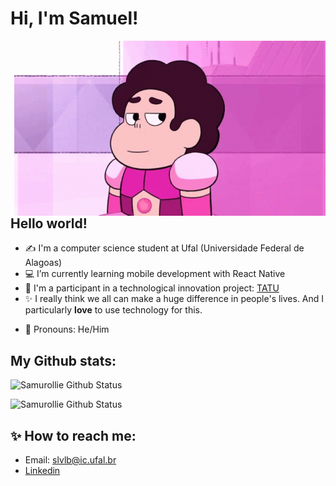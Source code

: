 # Hi, I'm Samuel!

<!--
**samurollie/samurollie** is a ✨ _special_ ✨ repository because its `README.md` (this file) appears on your GitHub profile.

Here are some ideas to get you started:

- 🔭 I’m currently working on ...
- 🌱 I’m currently learning ...
- 👯 I’m looking to collaborate on ...
- 🤔 I’m looking for help with ...
- 💬 Ask me about ...
- 📫 How to reach me: ...
- 😄 Pronouns: ...
- ⚡ Fun fact: ...
-->

<img align="right" alt="GIF" src="assets/steven.gif"/>

## Hello world!

- ✍ I'm a computer science student at Ufal (Universidade Federal de Alagoas)
- :computer: I’m currently learning mobile development with React Native 
- :rocket: I'm a participant in a technological innovation project: [TATU](https://projetotatu.com.br)
- :sparkles: I really think we all can make a huge difference in people's lives. And I particularly **love** to use technology for this.
<!-- - 💬 Ask me about anything...especially Minecraft and Kpop ;-) -->
- :purple_heart: Pronouns: He/Him
<!-- - ⚡ Fun fact: My name comes from Greek and means *peace*. -->


## My Github stats:

![Samurollie Github Status](https://github-readme-stats.vercel.app/api?username=samurollie&show_icons=true&theme=tokyonight&count_private=true)

![Samurollie Github Status](https://github-readme-stats.vercel.app/api/top-langs/?username=samurollie&layout=compact&theme=tokyonight&count_private=true)

## :sparkles: How to reach me: 

- Email: slvlb@ic.ufal.br
- [Linkedin](https://www.linkedin.com/in/samuel-lucas-34aa6b1bb/)

<!-- <div>
    <img style="pading: 4%;" src="https://github-readme-stats.vercel.app/api?username=samurollie&show_icons=true&theme=tokyonight&count_private=true">
    <img style="pading: 4%;" src="https://github-readme-stats.vercel.app/api/top-langs/?username=samurollie&layout=compact&theme=tokyonight&count_private=true">
</div>
 -->

